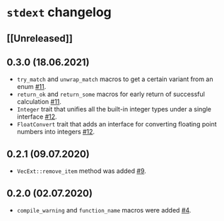 # `stdext` changelog

## [[Unreleased]]

## 0.3.0 (18.06.2021)

- `try_match` and `unwrap_match` macros to get a certain variant from an enum [#11].
- `return_ok` and `return_some` macros for early return of successful calculation [#11].
- `Integer` trait that unifies all the built-in integer types under a single interface [#12].
- `FloatConvert` trait that adds an interface for converting floating point numbers into integers [#12].

[#11]: https://github.com/popzxc/stdext-rs/pull/11
[#12]: https://github.com/popzxc/stdext-rs/pull/12

## 0.2.1 (09.07.2020)

- `VecExt::remove_item` method was added [#9].

[#9]: https://github.com/popzxc/stdext-rs/pull/9

## 0.2.0 (02.07.2020)

- `compile_warning` and `function_name` macros were added [#4].

[#4]: https://github.com/popzxc/stdext-rs/pull/4

